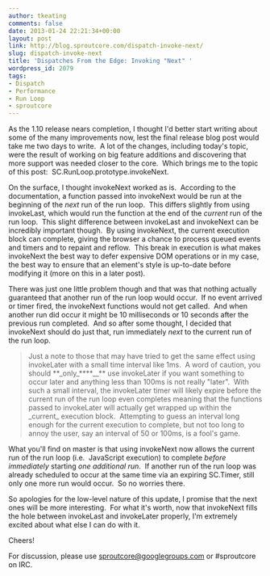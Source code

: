 ```yaml
---
author: tkeating
comments: false
date: 2013-01-24 22:21:34+00:00
layout: post
link: http://blog.sproutcore.com/dispatch-invoke-next/
slug: dispatch-invoke-next
title: 'Dispatches From the Edge: Invoking "Next" '
wordpress_id: 2079
tags:
- Dispatch
- Performance
- Run Loop
- sproutcore
---
```


As the 1.10 release nears completion, I thought I'd better start writing about some of the many improvements now, lest the final release blog post would take me two days to write.  A lot of the changes, including today's topic, were the result of working on big feature additions and discovering that more support was needed closer to the core.  Which brings me to the topic of this post:  SC.RunLoop.prototype.invokeNext.<!-- more -->

On the surface, I thought invokeNext worked as is.  According to the documentation, a function passed into invokeNext would be run at the beginning of the _next_ run of the run loop.  This differs slightly from using invokeLast, which would run the function at the end of the _current_ run of the run loop.  This slight difference between invokeLast and invokeNext can be incredibly important though.  By using invokeNext, the current execution block can complete, giving the browser a chance to process queued events and timers and to repaint and reflow.  This break in execution is what makes invokeNext the best way to defer expensive DOM operations or in my case, the best way to ensure that an element's style is up-to-date before modifying it (more on this in a later post).

There was just one little problem though and that was that nothing actually guaranteed that another run of the run loop would occur.  If no event arrived or timer fired, the invokeNext functions would not get called.  And when another run did occur it might be 10 milliseconds or 10 seconds after the previous run completed.  And so after some thought, I decided that invokeNext should do just that, run immediately _next_ to the current run of the run loop.


<blockquote>Just a note to those that may have tried to get the same effect using invokeLater with a small time interval like 1ms.  A word of caution, you should **_only_****__** use invokeLater if you want something to occur later and anything less than 100ms is not really "later".  With such a small interval, the invokeLater timer will likely expire before the current run of the run loop even completes meaning that the functions passed to invokeLater will actually get wrapped up within the _current_ execution block.  Attempting to guess an interval long enough for the current execution to complete, but not too long to annoy the user, say an interval of 50 or 100ms, is a fool's game.</blockquote>


What you'll find on master is that using invokeNext now allows the current run of the run loop (i.e.  JavaScript execution) to complete _before immediately_ starting _one additional run_.  If another run of the run loop was already scheduled to occur at the same time via an expiring SC.Timer, still only one more run would occur.  So no worries there.

So apologies for the low-level nature of this update, I promise that the next ones will be more interesting.  For what it's worth, now that invokeNext fills the hole between invokeLast and invokeLater properly, I'm extremely excited about what else I can do with it.

Cheers!



For discussion, please use sproutcore@googlegroups.com or #sproutcore on IRC.

